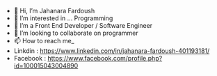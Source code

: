 - 👋 Hi, I’m Jahanara Fardoush
- 👀 I’m interested in ... Programming
- 👀 I’m a Front End Developer / Software Engineer
- 💞️ I’m looking to collaborate on programmer
- 📫 How to reach me_
- Linkdin :  https://www.linkedin.com/in/jahanara-fardoush-401193181/
- Facebook : https://www.facebook.com/profile.php?id=100015043004890

<!---
fardoush/fardoush is a ✨ special ✨ repository because its `README.md` (this file) appears on your GitHub profile.

--->
